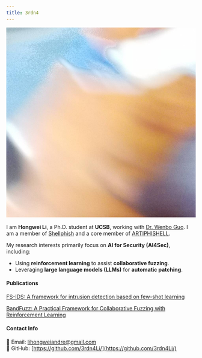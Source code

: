```yaml
---
title: 3rdn4
---
```

![3rdn4](/images/hongwei.jpg)

I am **Hongwei Li**, a Ph.D. student at **UCSB**, working with [Dr. Wenbo Guo](https://cs.ucsb.edu/people/faculty/wenbo-guo). I am a member of [Shellphish](http://shellphish.net/) and a core member of [ARTIPHISHELL](https://shellphish.net/aixcc/index.html). 

My research interests primarily focus on **AI for Security (AI4Sec)**, including:
- Using **reinforcement learning** to assist **collaborative fuzzing**.
- Leveraging **large language models (LLMs)** for **automatic patching**.

#### Publications

[FS-IDS: A framework for intrusion detection based on few-shot learning](https://ucsb.zoom.us/my/wenboguo)

[BandFuzz: A Practical Framework for Collaborative Fuzzing with Reinforcement Learning](https://dl.acm.org/doi/abs/10.1145/3643659.3648563)

#### Contact Info
📧 Email: [lihongweiandre@gmail.com](mailto:lihongweiandre@gmail.com)  
🐙 GitHub: [https://github.com/3rdn4Li/](https://github.com/3rdn4Li/)  
